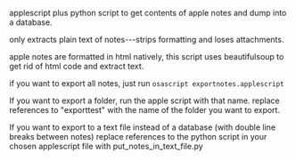 applescript plus python script to get contents of apple notes and dump into a database.

only extracts plain text of notes---strips formatting and loses attachments. 

apple notes are formatted in html natively, this script uses beautifulsoup to get rid of html code and extract text.

if you want to export all notes, just run `osascript exportnotes.applescript`

If you want to export a folder, run the apple script with that name. replace references to "exporttest" with the name of the folder you want to export.

If you want to export to a text file instead of a database (with double line breaks between notes) replace references to the python script in your chosen applescript file with put_notes_in_text_file.py 
